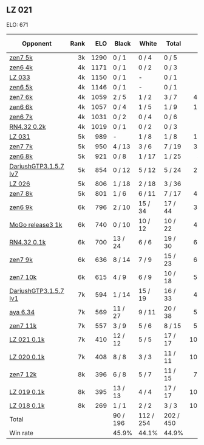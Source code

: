 ## LZ 021 ##

ELO: 671

Opponent | Rank | ELO | Black | White | Total | Win rate
---------|-----:|----:|-------|-------|-------|-------:
[zen7 5k](zen7%205k.md) | 3k | 1290 | 0 / 1 | 0 / 4 | 0 / 5 | 0.0%
[zen6 4k](zen6%204k.md) | 4k | 1171 | 0 / 1 | 0 / 2 | 0 / 3 | 0.0%
[LZ 033](LZ%20033.md) | 4k | 1150 | 0 / 1 | - | 0 / 1 | 0.0%
[zen6 5k](zen6%205k.md) | 4k | 1146 | 0 / 1 | - | 0 / 1 | 0.0%
[zen7 6k](zen7%206k.md) | 4k | 1059 | 2 / 5 | 1 / 2 | 3 / 7 | 42.9%
[zen6 6k](zen6%206k.md) | 4k | 1057 | 0 / 4 | 1 / 5 | 1 / 9 | 11.1%
[zen6 7k](zen6%207k.md) | 4k | 1031 | 0 / 2 | 0 / 4 | 0 / 6 | 0.0%
[RN4.32 0.2k](RN4.32%200.2k.md) | 4k | 1019 | 0 / 1 | 0 / 2 | 0 / 3 | 0.0%
[LZ 031](LZ%20031.md) | 5k | 989 | - | 1 / 8 | 1 / 8 | 12.5%
[zen7 7k](zen7%207k.md) | 5k | 950 | 4 / 13 | 3 / 6 | 7 / 19 | 36.8%
[zen6 8k](zen6%208k.md) | 5k | 921 | 0 / 8 | 1 / 17 | 1 / 25 | 4.0%
[DariushGTP3.1.5.7 lv7](DariushGTP3.1.5.7%20lv7.md) | 5k | 854 | 0 / 12 | 5 / 12 | 5 / 24 | 20.8%
[LZ 026](LZ%20026.md) | 5k | 806 | 1 / 18 | 2 / 18 | 3 / 36 | 8.3%
[zen7 8k](zen7%208k.md) | 5k | 801 | 1 / 6 | 6 / 11 | 7 / 17 | 41.2%
[zen6 9k](zen6%209k.md) | 6k | 796 | 2 / 10 | 15 / 34 | 17 / 44 | 38.6%
[MoGo release3 1k](MoGo%20release3%201k.md) | 6k | 740 | 0 / 10 | 10 / 12 | 10 / 22 | 45.5%
[RN4.32 0.1k](RN4.32%200.1k.md) | 6k | 700 | 13 / 24 | 6 / 6 | 19 / 30 | 63.3%
[zen7 9k](zen7%209k.md) | 6k | 636 | 8 / 14 | 7 / 9 | 15 / 23 | 65.2%
[zen7 10k](zen7%2010k.md) | 6k | 615 | 4 / 9 | 6 / 9 | 10 / 18 | 55.6%
[DariushGTP3.1.5.7 lv1](DariushGTP3.1.5.7%20lv1.md) | 7k | 594 | 1 / 14 | 15 / 19 | 16 / 33 | 48.5%
[aya 6.34](aya%206.34.md) | 7k | 569 | 11 / 27 | 9 / 11 | 20 / 38 | 52.6%
[zen7 11k](zen7%2011k.md) | 7k | 557 | 3 / 9 | 5 / 6 | 8 / 15 | 53.3%
[LZ 021 0.1k](LZ%20021%200.1k.md) | 7k | 410 | 12 / 12 | 5 / 5 | 17 / 17 | 100.0%
[LZ 020 0.1k](LZ%20020%200.1k.md) | 7k | 408 | 8 / 8 | 3 / 3 | 11 / 11 | 100.0%
[zen7 12k](zen7%2012k.md) | 8k | 396 | 6 / 8 | 5 / 7 | 11 / 15 | 73.3%
[LZ 019 0.1k](LZ%20019%200.1k.md) | 8k | 395 | 13 / 13 | 4 / 4 | 17 / 17 | 100.0%
[LZ 018 0.1k](LZ%20018%200.1k.md) | 8k | 269 | 1 / 1 | 2 / 2 | 3 / 3 | 100.0%
Total | | | 90 / 196 | 112 / 254 | 202 / 450 | 
Win rate| | | 45.9% | 44.1% | 44.9% | 
